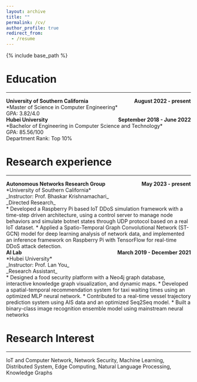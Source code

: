 ```yaml
---
layout: archive
title: ""
permalink: /cv/
author_profile: true
redirect_from:
  - /resume
---
```


{% include base_path %}

Education
======
------
<div style="display: flex; justify-content: space-between;">
    <div><strong>University of Southern California</strong></div>
    <div style="text-align: right;"><strong>August 2022 - present</strong></div>
</div>
  *Master of Science in Computer Engineering* <br>
  GPA: 3.82/4.0<br>

<div style="display: flex; justify-content: space-between;">
    <div><strong>Hubei University</strong></div>
    <div style="text-align: right;"><strong>September 2018 - June 2022</strong></div>
</div>
  *Bachelor of Engineering in Computer Science and Technology* <br>
  GPA: 85.56/100<br> Department Rank: Top 10%

Research experience
======
------
<div style="display: flex; justify-content: space-between;">
    <div><strong>Autonomous Networks Research Group</strong></div>
    <div style="text-align: right;"><strong>May 2023 - present</strong></div>
</div>
*University of Southern California* <br>
_Instructor: Prof. Bhaskar Krishnamachari_<br>
_Directed Research_<br>
* Developed a Raspberry Pi based IoT DDoS simulation framework with a time-step driven architecture, using a control server to manage node behaviors and simulate botnet states through UDP protocol based on a real IoT dataset.
* Applied a Spatio-Temporal Graph Convolutional Network (ST-GCN) model for deep learning analysis of network data, and implemented an inference framework on Raspberry Pi with TensorFlow for real-time DDoS attack detection.  
<br>
<div style="display: flex; justify-content: space-between;">
    <div><strong>AI Lab</strong></div>
    <div style="text-align: right;"><strong>March 2019 - December 2021</strong></div>
</div>
*Hubei University*<br>
_Instructor: Prof. Lan You_<br>
_Research Assistant_<br>
* Designed a food security platform with a Neo4j graph database, interactive knowledge graph visualization, and dynamic maps.
* Developed a spatial-temporal recommendation system for taxi waiting times using an optimized MLP neural network.
* Contributed to a real-time vessel trajectory prediction system using AIS data and an optimized Seq2Seq model.
* Built a binary-class image recognition ensemble model using mainstream neural networks

Research Interest
======
------
IoT and Computer Network, Network Security, Machine Learning, Distributed System, Edge Computing, Natural Language Processing, Knowledge Graphs

<!-- Google tag (gtag.js) -->
<script async src="https://www.googletagmanager.com/gtag/js?id=G-9TB8ZMKB5W"></script>
<script>
  window.dataLayer = window.dataLayer || [];
  function gtag(){dataLayer.push(arguments);}
  gtag('js', new Date());
  gtag('config', 'G-9TB8ZMKB5W');
</script>
